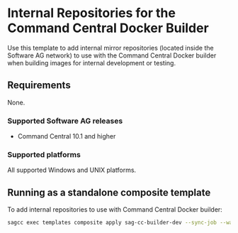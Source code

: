 <!-- Copyright 2013 - 2018 Software AG, Darmstadt, Germany and/or its licensors

   SPDX-License-Identifier: Apache-2.0

    Licensed under the Apache License, Version 2.0 (the "License");
    you may not use this file except in compliance with the License.
    You may obtain a copy of the License at

        http://www.apache.org/licenses/LICENSE-2.0

    Unless required by applicable law or agreed to in writing, software
    distributed under the License is distributed on an "AS IS" BASIS,
     WITHOUT WARRANTIES OR CONDITIONS OF ANY KIND, either express or implied.
     See the License for the specific language governing permissions and

     limitations under the License.                                                  

-->
# Internal Repositories for the Command Central Docker Builder

Use this template to add internal mirror repositories (located inside the Software AG network) to use with the Command Central Docker builder when building images for internal development or testing.

## Requirements

None.

### Supported Software AG releases

* Command Central 10.1 and higher

### Supported platforms

All supported Windows and UNIX platforms.

## Running as a standalone composite template

To add internal repositories to use with Command Central Docker builder:

```bash
sagcc exec templates composite apply sag-cc-builder-dev --sync-job --wait 360
```